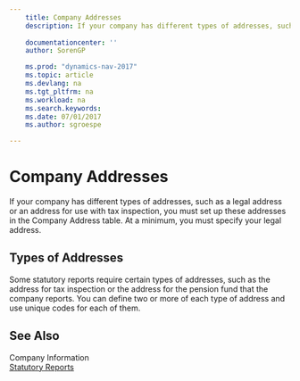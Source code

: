 ```yaml
---
    title: Company Addresses 
    description: If your company has different types of addresses, such as a legal address or an address for use with tax inspection, you must set up these addresses in the Company Address table. At a minimum, you must specify your legal address.
    
    documentationcenter: ''
    author: SorenGP

    ms.prod: "dynamics-nav-2017"
    ms.topic: article
    ms.devlang: na
    ms.tgt_pltfrm: na
    ms.workload: na
    ms.search.keywords:
    ms.date: 07/01/2017
    ms.author: sgroespe

---
```

# Company Addresses
If your company has different types of addresses, such as a legal address or an address for use with tax inspection, you must set up these addresses in the Company Address table. At a minimum, you must specify your legal address.  
  
## Types of Addresses  
 Some statutory reports require certain types of addresses, such as the address for tax inspection or the address for the pension fund that the company reports. You can define two or more of each type of address and use unique codes for each of them.  
  
## See Also  
 Company Information   
 [Statutory Reports](statutory-reports.md)